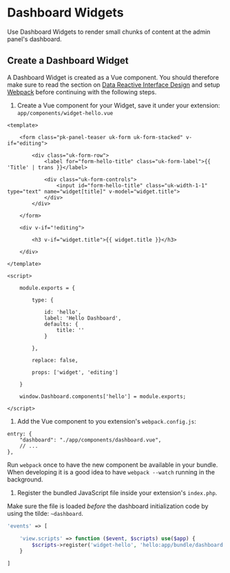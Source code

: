 # Dashboard Widgets
<p class="uk-article-lead">Use Dashboard Widgets to render small chunks of content at the admin panel's dashboard.</p>

## Create a Dashboard Widget
A Dashboard Widget is created as a Vue component. You should therefore make sure to read the section on [Data Reactive Interface Design](developer/data-reactive-ui.md) and setup [Webpack](../tools/webpack-gulp.md) before continuing with the following steps.
1. Create a Vue component for your Widget, save it under your extension: `app/components/widget-hello.vue`

```vue
<template>

    <form class="pk-panel-teaser uk-form uk-form-stacked" v-if="editing">

        <div class="uk-form-row">
            <label for="form-hello-title" class="uk-form-label">{{ 'Title' | trans }}</label>

            <div class="uk-form-controls">
                <input id="form-hello-title" class="uk-width-1-1" type="text" name="widget[title]" v-model="widget.title">
            </div>
        </div>

    </form>

    <div v-if="!editing">

        <h3 v-if="widget.title">{{ widget.title }}</h3>

    </div>

</template>

<script>

    module.exports = {

        type: {

            id: 'hello',
            label: 'Hello Dashboard',
            defaults: {
                title: ''
            }

        },

        replace: false,

        props: ['widget', 'editing']

    }

    window.Dashboard.components['hello'] = module.exports;

</script>
```

1. Add the Vue component to you extension's `webpack.config.js`:

```
entry: {
    "dashboard": "./app/components/dashboard.vue",
    // ...
},
```

Run `webpack` once to have the new component be available in your bundle. When developing it is a good idea to have `webpack --watch` running in the background.
1. Register the bundled JavaScript file inside your extension's `index.php`.

Make sure the file is loaded _before_ the dashboard initialization code by using the tilde: `~dashboard`.

```php
'events' => [

    'view.scripts' => function ($event, $scripts) use($app) {
        $scripts->register('widget-hello', 'hello:app/bundle/dashboard.js', '~dashboard');
    }

]
```
